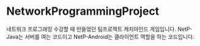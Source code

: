 # NetworkProgrammingProject
네트워크 프로그래밍 수강할 때 만들었던 팀프로젝트 캐치마인드 게임입니다.
NetP-Java는 서버를 여는 코드이고
NetP-Android는 클라이언트 역할을 하는 코드입니다. 
